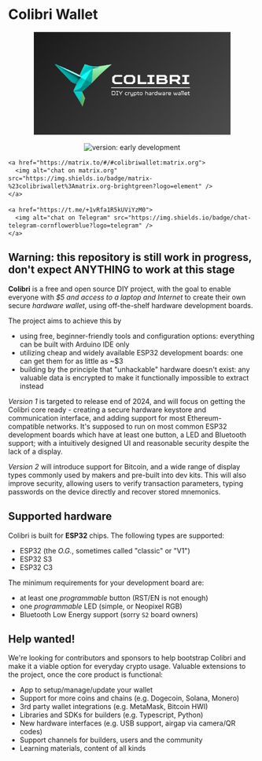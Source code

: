 # Colibri Wallet

<p align="center">
    <img src="https://raw.githubusercontent.com/xtools-at/colibri/main/.github/images/banner.png?sanitize=true"
        width="400" alt="Colibri - DIY crypto hardware wallet" />
</p>
<p align="center">
    <img alt="version: early development" src="https://img.shields.io/badge/version-early_development-crimson" />

    <a href="https://matrix.to/#/#colibriwallet:matrix.org">
      <img alt="chat on matrix.org" src="https://img.shields.io/badge/matrix-%23colibriwallet%3Amatrix.org-brightgreen?logo=element" />
    </a>

    <a href="https://t.me/+1vRfa1R5kUViYzM0">
      <img alt="chat on Telegram" src="https://img.shields.io/badge/chat-telegram-cornflowerblue?logo=telegram" />
    </a>

</p>

## Warning: this repository is still work in progress, don't expect ANYTHING to work at this stage

**Colibri** is a free and open source DIY project, with the goal to enable everyone with _$5 and access to a laptop and Internet_ to create their own secure _hardware wallet_, using off-the-shelf hardware development boards.

The project aims to achieve this by

- using free, beginner-friendly tools and configuration options: everything can be built with Arduino IDE only
- utilizing cheap and widely available ESP32 development boards: one can get them for as little as ~$3
- building by the principle that "unhackable" hardware doesn't exist: any valuable data is encrypted to make it functionally impossible to extract instead

_Version 1_ is targeted to release end of 2024, and will focus on getting the Colibri core ready - creating a secure hardware keystore and communication interface, and adding support for most Ethereum-compatible networks.
It's supposed to run on most common ESP32 development boards which have at least one button, a LED and Bluetooth support; with a intuitively designed UI and reasonable security despite the lack of a display.

_Version 2_ will introduce support for Bitcoin, and a wide range of display types commonly used by makers and pre-built into dev kits. This will also improve security, allowing users to verify transaction parameters, typing passwords on the device directly and recover stored mnemonics.

## Supported hardware

Colibri is built for **ESP32** chips. The following types are supported:

- ESP32 (the _O.G._, sometimes called "classic" or "V1")
- ESP32 S3
- ESP32 C3

The minimum requirements for your development board are:

- at least one _programmable_ button (RST/EN is not enough)
- one _programmable_ LED (simple, or Neopixel RGB)
- Bluetooth Low Energy support (sorry `S2` board owners)

## Help wanted!

We're looking for contributors and sponsors to help bootstrap Colibri and make it a viable option for everyday crypto usage.
Valuable extensions to the project, once the core product is functional:

- App to setup/manage/update your wallet
- Support for more coins and chains (e.g. Dogecoin, Solana, Monero)
- 3rd party wallet integrations (e.g. MetaMask, Bitcoin HWI)
- Libraries and SDKs for builders (e.g. Typescript, Python)
- New hardware interfaces (e.g. USB support, airgap via camera/QR codes)
- Support channels for builders, users and the community
- Learning materials, content of all kinds
